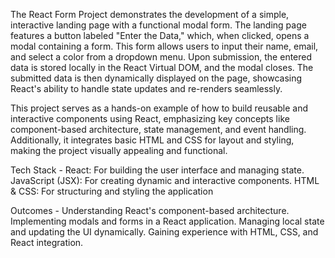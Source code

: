 The React Form Project demonstrates the development of a simple, interactive landing page with a functional modal form. The landing page features a button labeled "Enter the Data," which, when clicked, opens a modal containing a form. This form allows users to input their name, email, and select a color from a dropdown menu. Upon submission, the entered data is stored locally in the React Virtual DOM, and the modal closes. The submitted data is then dynamically displayed on the page, showcasing React's ability to handle state updates and re-renders seamlessly.

This project serves as a hands-on example of how to build reusable and interactive components using React, emphasizing key concepts like component-based architecture, state management, and event handling. Additionally, it integrates basic HTML and CSS for layout and styling, making the project visually appealing and functional.

Tech Stack - 
React: For building the user interface and managing state.
JavaScript (JSX): For creating dynamic and interactive components.
HTML & CSS: For structuring and styling the application

Outcomes - 
Understanding React's component-based architecture.
Implementing modals and forms in a React application.
Managing local state and updating the UI dynamically.
Gaining experience with HTML, CSS, and React integration.
